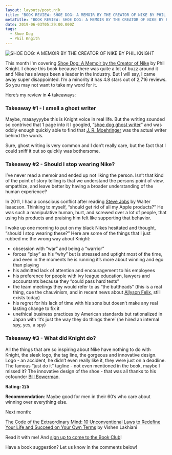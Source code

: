 ```yaml
---
layout: layouts/post.njk
title: "BOOK REVIEW: SHOE DOG: A MEMOIR BY THE CREATOR OF NIKE BY PHIL KNIGHT"
metaTitle: "BOOK REVIEW: SHOE DOG: A MEMOIR BY THE CREATOR OF NIKE BY PHIL KNIGHT"
date: 2019-06-03T05:29:00.000Z
tags:
  - Shoe Dog
  - Phil Kngith
---
```

![SHOE DOG: A MEMOIR BY THE CREATOR OF NIKE BY PHIL KNIGHT](/images/book-club-review_shoe-dog.jpg "SHOE DOG: A MEMOIR BY THE CREATOR OF NIKE BY PHIL KNIGHT")

This month I'm covering [Shoe Dog: A Memoir by the Creator of Nike](https://amzn.to/2Ha64To) by Phil Knight. I chose this book because there was quite a lot of buzz around it and Nike has always been a leader in the industry. But I will say, I came away super disappointed. I’m a minority it has 4.8 stars out of 2,716 reviews. So you may not want to take my word for it.

Here’s my review in **4** takeaways:

### Takeaway #1 - I smell a ghost writer

Maybe, maaayyyybe this is Knight voice in real life. But the writing sounded so contrived that 1 page into it I googled, “[shoe dog ghost writer](https://www.google.com/search?q=shoe+dog+ghost+writer&oq=shoe+dog+ghost+writer&aqs=chrome..69i57.234j0j7&sourceid=chrome&ie=UTF-8)” and was oddly enough quickly able to find that [J. R. Moehringer](https://en.wikipedia.org/wiki/J._R._Moehringer) was the actual writer behind the words.

Sure, ghost writing is very common and I don’t really care, but the fact that I could sniff it out so quickly was bothersome.

### Takeaway #2 - Should I stop wearing Nike?

I’ve never read a memoir and ended up not liking the person. Isn’t that kind of the point of story telling is that we understand the persons point of view, empathize, and leave better by having a broader understanding of the human experience?

In 2011, I had a conscious conflict after reading [Steve Jobs](https://amzn.to/2PWYPRx) by Walter Isaacson. Thinking to myself, “should get rid of all my Apple products?” He was such a manipulative human, hurt, and screwed over a lot of people, that using his products and praising him felt like supporting that behavior.

I woke up one morning to put on my black Nikes hesitated and thought, “should I stop wearing these?” Here are some of the things that I just rubbed me the wrong way about Knight:

* obsession with “war” and being a “warrior”
* forces “play” as his “why” but is stressed and uptight most of the time, and even in the moments he is running it’s more about winning and ego than playing
* his admitted lack of attention and encouragement to his employees
* his preference for people with ivy league education, lawyers and accountants because they “could pass hard tests”
* the team meetings they would refer to as “the buttheads” (this is a real thing, cue the chauvinism, and in recent news about [Allyson Felix,](https://www.nytimes.com/2019/05/22/opinion/allyson-felix-pregnancy-nike.html) still exists today)
* his regret for his lack of time with his sons but doesn’t make any real lasting change to fix it
* unethical business practices by American standards but rationalized in Japan with ‘it’s just the way they do things there’ (he hired an internal spy, yes, a spy)

### Takeaway #3 - What did Knight do?

All the things that are so inspiring about Nike have nothing to do with Knight, the sleek logo, the tag line, the gorgeous and innovative design. Logo - an accident, he didn’t even really like it, they were just on a deadline. The famous “just do it” tagline - not even mentioned in the book, maybe I missed it? The innovative design of the shoe - that was all thanks to his cofounder [Bill Bowerman](https://en.wikipedia.org/wiki/Bill_Bowerman).

**Rating: 2/5**

**Recommendation**: Maybe good for men in their 60’s who care about winning over everything else.

Next month:

[The Code of the Extraordinary Mind: 10 Unconventional Laws to Redefine Your Life and Succeed on Your Own Terms](https://amzn.to/2vLlLdc) by Vishen Lakhiani

Read it with me! And [sign up to come to the Book Club](https://www.feminest.co/events/feminest-book-club-the-feminine-mystique-betty-friedman)!

Have a book suggestion? Let us know in the comments below!